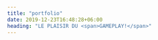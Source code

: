 ```yaml
---
title: "portfolio"
date: 2019-12-23T16:48:28+06:00
heading: "LE PLAISIR DU <span>GAMEPLAY!</span>"
---
```

